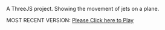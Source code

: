 A ThreeJS project. Showing the movement of jets on a plane.

MOST RECENT VERSION: [Please Click here to Play](https://rawcdn.githack.com/alperenbutun/free-time-project/bf56b12/index.html)
